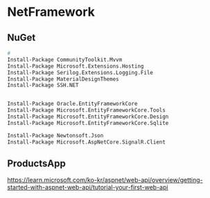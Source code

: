 # NetFramework


## NuGet
```bash
# 
Install-Package CommunityToolkit.Mvvm
Install-Package Microsoft.Extensions.Hosting
Install-Package Serilog.Extensions.Logging.File
Install-Package MaterialDesignThemes
Install-Package SSH.NET


Install-Package Oracle.EntityFrameworkCore
Install-Package Microsoft.EntityFrameworkCore.Tools
Install-Package Microsoft.EntityFrameworkCore.Design
Install-Package Microsoft.EntityFrameworkCore.Sqlite

Install-Package Newtonsoft.Json
Install-Package Microsoft.AspNetCore.SignalR.Client
```


## ProductsApp
https://learn.microsoft.com/ko-kr/aspnet/web-api/overview/getting-started-with-aspnet-web-api/tutorial-your-first-web-api





















